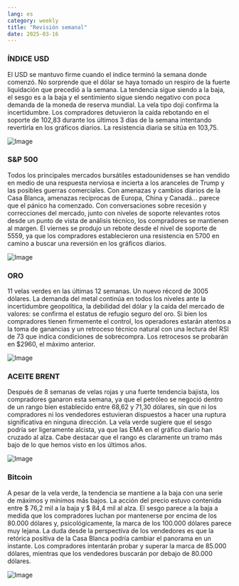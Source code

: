 ```yaml
---
lang: es
category: weekly
title: "Revisión semanal"
date: 2025-03-16
---
```


### ÍNDICE USD

El USD se mantuvo firme cuando el índice terminó la semana donde comenzó. No sorprende que el dólar se haya tomado un respiro de la fuerte liquidación que precedió a la semana. La tendencia sigue siendo a la baja, el sesgo es a la baja y el sentimiento sigue siendo negativo con poca demanda de la moneda de reserva mundial. La vela tipo doji confirma la incertidumbre. Los compradores detuvieron la caída rebotando en el soporte de 102,83 durante los últimos 3 días de la semana intentando revertirla en los gráficos diarios. La resistencia diaria se sitúa en 103,75. 

![Image](https://markleighedu.github.io/img/Mar-2025/16-Mar-2025/usdindex.jpg)

### S&P 500

Todos los principales mercados bursátiles estadounidenses se han vendido en medio de una respuesta nerviosa e incierta a los aranceles de Trump y las posibles guerras comerciales. Con amenazas y cambios diarios de la Casa Blanca, amenazas recíprocas de Europa, China y Canadá... parece que el pánico ha comenzado. Con conversaciones sobre recesión y correcciones del mercado, junto con niveles de soporte relevantes rotos desde un punto de vista de análisis técnico, los compradores se mantienen al margen. El viernes se produjo un rebote desde el nivel de soporte de 5559, ya que los compradores establecieron una resistencia en 5700 en camino a buscar una reversión en los gráficos diarios.  

![Image](https://markleighedu.github.io/img/Mar-2025/16-Mar-2025/sp500.jpg)

### ORO

11 velas verdes en las últimas 12 semanas. Un nuevo récord de 3005 dólares. La demanda del metal continúa en todos los niveles ante la incertidumbre geopolítica, la debilidad del dólar y la caída del mercado de valores: se confirma el estatus de refugio seguro del oro. Si bien los compradores tienen firmemente el control, los operadores estarán atentos a la toma de ganancias y un retroceso técnico natural con una lectura del RSI de 73 que indica condiciones de sobrecompra. Los retrocesos se probarán en $2960, el máximo anterior.

![Image](https://markleighedu.github.io/img/Mar-2025/16-Mar-2025/gold.jpg)

### ACEITE BRENT

Después de 8 semanas de velas rojas y una fuerte tendencia bajista, los compradores ganaron esta semana, ya que el petróleo se negoció dentro de un rango bien establecido entre 68,62 y 71,30 dólares, sin que ni los compradores ni los vendedores estuvieran dispuestos a hacer una ruptura significativa en ninguna dirección. La vela verde sugiere que el sesgo podría ser ligeramente alcista, ya que las EMA en el gráfico diario han cruzado al alza. Cabe destacar que el rango es claramente un tramo más bajo de lo que hemos visto en los últimos años.

![Image](https://markleighedu.github.io/img/Mar-2025/16-Mar-2025/brentoil.jpg)

### Bitcoin

A pesar de la vela verde, la tendencia se mantiene a la baja con una serie de máximos y mínimos más bajos. La acción del precio estuvo contenida entre $ 76,2 mil a la baja y $ 84,4 mil al alza. El sesgo parece a la baja a medida que los compradores luchan por mantenerse por encima de los 80.000 dólares y, psicológicamente, la marca de los 100.000 dólares parece muy lejana. La duda desde la perspectiva de los vendedores es que la retórica positiva de la Casa Blanca podría cambiar el panorama en un instante. Los compradores intentarán probar y superar la marca de 85.000 dólares, mientras que los vendedores buscarán por debajo de 80.000 dólares.  

![Image](https://markleighedu.github.io/img/Mar-2025/16-Mar-2025/bitcoin.jpg)

